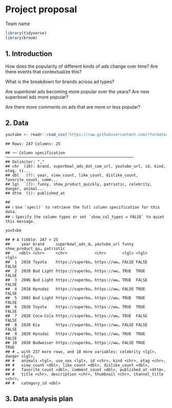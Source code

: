 Project proposal
================
Team name

``` r
library(tidyverse)
library(broom)
```

## 1. Introduction

How does the popularity of different kinds of ads change over time? Are
there events that contextualize this?

What is the breakdown for brands across ad types?

Are superbowl ads becoming more popular over the years? Are new
superbowl ads more popular?

Are there more comments on ads that are more or less popular?

## 2. Data

``` r
youtube <- readr::read_csv('https://raw.githubusercontent.com/rfordatascience/tidytuesday/master/data/2021/2021-03-02/youtube.csv')
```

    ## Rows: 247 Columns: 25

    ## ── Column specification ────────────────────────────────────────────────────────
    ## Delimiter: ","
    ## chr  (10): brand, superbowl_ads_dot_com_url, youtube_url, id, kind, etag, ti...
    ## dbl   (7): year, view_count, like_count, dislike_count, favorite_count, comm...
    ## lgl   (7): funny, show_product_quickly, patriotic, celebrity, danger, animal...
    ## dttm  (1): published_at

    ## 
    ## ℹ Use `spec()` to retrieve the full column specification for this data.
    ## ℹ Specify the column types or set `show_col_types = FALSE` to quiet this message.

``` r
youtube
```

    ## # A tibble: 247 × 25
    ##     year brand     superbowl_ads_d… youtube_url funny show_product_qu… patriotic
    ##    <dbl> <chr>     <chr>            <chr>       <lgl> <lgl>            <lgl>    
    ##  1  2018 Toyota    https://superbo… https://ww… FALSE FALSE            FALSE    
    ##  2  2020 Bud Light https://superbo… https://ww… TRUE  TRUE             FALSE    
    ##  3  2006 Bud Light https://superbo… https://ww… TRUE  FALSE            FALSE    
    ##  4  2018 Hynudai   https://superbo… https://ww… FALSE TRUE             FALSE    
    ##  5  2003 Bud Light https://superbo… https://ww… TRUE  TRUE             FALSE    
    ##  6  2020 Toyota    https://superbo… https://ww… TRUE  TRUE             FALSE    
    ##  7  2020 Coca-Cola https://superbo… https://ww… TRUE  FALSE            FALSE    
    ##  8  2020 Kia       https://superbo… https://ww… FALSE FALSE            FALSE    
    ##  9  2020 Hynudai   https://superbo… https://ww… TRUE  TRUE             FALSE    
    ## 10  2020 Budweiser https://superbo… https://ww… FALSE TRUE             TRUE     
    ## # … with 237 more rows, and 18 more variables: celebrity <lgl>, danger <lgl>,
    ## #   animals <lgl>, use_sex <lgl>, id <chr>, kind <chr>, etag <chr>,
    ## #   view_count <dbl>, like_count <dbl>, dislike_count <dbl>,
    ## #   favorite_count <dbl>, comment_count <dbl>, published_at <dttm>,
    ## #   title <chr>, description <chr>, thumbnail <chr>, channel_title <chr>,
    ## #   category_id <dbl>

## 3. Data analysis plan
